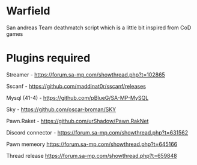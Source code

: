 # Warfield

San andreas Team deathmatch script which is a little bit inspired from CoD games

# Plugins required

Streamer - https://forum.sa-mp.com/showthread.php?t=102865

Sscanf - https://github.com/maddinat0r/sscanf/releases

Mysql (41-4) - https://github.com/pBlueG/SA-MP-MySQL

Sky - https://github.com/oscar-broman/SKY

Pawn.Raket - https://github.com/urShadow/Pawn.RakNet

Discord connector - https://forum.sa-mp.com/showthread.php?t=631562

Pawn memeory https://forum.sa-mp.com/showthread.php?t=645166


Thread release https://forum.sa-mp.com/showthread.php?t=659848
